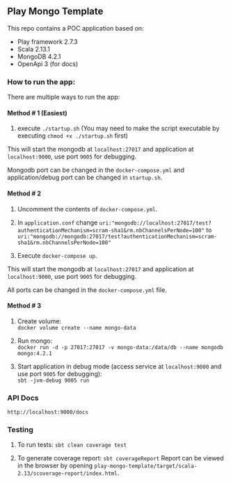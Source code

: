 
## Play Mongo Template  
  
This repo contains a POC application based on:  

 - Play framework 2.7.3
 - Scala 2.13.1
 - MongoDB 4.2.1
 - OpenApi 3 (for docs)

### How to run the app:

There are multiple ways to run the app:

#### Method # 1 (Easiest)
1. execute `./startup.sh` (You may need to make the script executable by executing `chmod +x ./startup.sh` first)   

This will start the mongodb at `localhost:27017` and application at `localhost:9000`, use port `9005` for debugging.

Mongodb port can be changed in the `docker-compose.yml` and application/debug port can be changed in `startup.sh`.

#### Method # 2
1. Uncomment the contents of `docker-compose.yml`.
 
2. In `application.conf` change `uri:"mongodb://localhost:27017/test?authenticationMechanism=scram-sha1&rm.nbChannelsPerNode=100"` to `uri:"mongodb://mongodb:27017/test?authenticationMechanism=scram-sha1&rm.nbChannelsPerNode=100"`

3. Execute `docker-compose up`.

This will start the mongodb at `localhost:27017` and application at `localhost:9000`, use port `9005` for debugging.

All ports can be changed in the `docker-compose.yml` file.

#### Method # 3
1. Create volume:  
`docker volume create --name mongo-data`  
  
2. Run mongo:  
`docker run -d -p 27017:27017 -v mongo-data:/data/db --name mongodb mongo:4.2.1`   

3. Start application in debug mode (access service at `localhost:9000` and use port `9005` for debugging):  
`sbt -jvm-debug 9005 run`  


### API Docs
`http://localhost:9000/docs`

### Testing
1. To run tests:
   `sbt clean coverage test`
   
2. To generate coverage report:
`sbt coverageReport` Report can be viewed in the browser by opening `play-mongo-template/target/scala-2.13/scoverage-report/index.html`.
